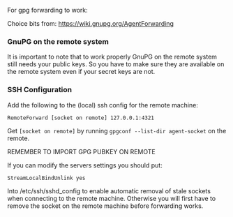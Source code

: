 
For gpg forwarding to work:

Choice bits from: https://wiki.gnupg.org/AgentForwarding

### GnuPG on the remote system
It is important to note that to work properly GnuPG on the remote system still needs your public keys. So you have to make sure they are available on the remote system even if your secret keys are not.

### SSH Configuration

Add the following to the (local) ssh config for the remote machine:

```
RemoteForward [socket on remote] 127.0.0.1:4321
```

Get `[socket on remote]` by running `gpgconf --list-dir agent-socket` on the remote.

REMEMBER TO IMPORT GPG PUBKEY ON REMOTE

If you can modify the servers settings you should put:
```
StreamLocalBindUnlink yes
```
Into /etc/ssh/sshd_config to enable automatic removal of stale sockets when connecting to the remote machine. Otherwise you will first have to remove the socket on the remote machine before forwarding works.